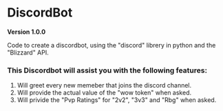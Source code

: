 # DiscordBot

**Version 1.0.0**

Code to create a discordbot, using the "discord" librery in python and the "Blizzard" API.

### This Discordbot will assist you with the following features:
  
  1. Will greet every new memeber that joins the discord channel.
  2. Will provide the actual value of the "wow token" when asked.
  3. Will privide the "Pvp Ratings" for "2v2", "3v3" and "Rbg" when asked.
